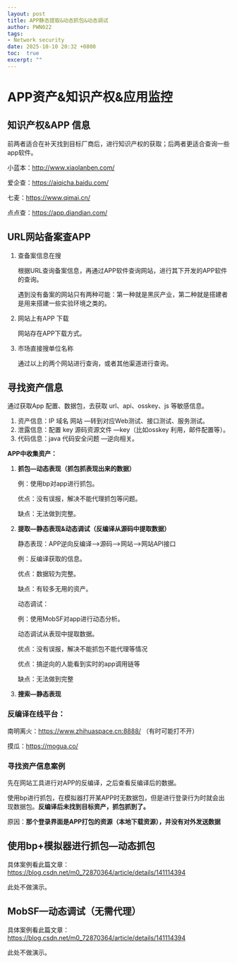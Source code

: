 ```yaml
---
layout: post
title: APP静态提取&动态抓包&动态调试
author: PWN022
tags:
- Network security
date: 2025-10-10 20:32 +0800
toc:  true
excerpt: ""
---
```


# APP资产&知识产权&应用监控

## 知识产权&APP 信息

前两者适合在补天找到目标厂商后，进行知识产权的获取；后两者更适合查询一些app软件。

小蓝本：http://www.xiaolanben.com/

爱企查：https://aiqicha.baidu.com/ 

七麦：https://www.qimai.cn/

点点查：https://app.diandian.com/

## URL网站备案查APP

1. 查备案信息在搜

   根据URL查询备案信息，再通过APP软件查询网站，进行其下开发的APP软件的查询。

   遇到没有备案的网站只有两种可能：第一种就是黑灰产业，第二种就是搭建者是用来搭建一些实验环境之类的。

2. 网站上有APP 下载

   网站存在APP下载方式。

3. 市场直接搜单位名称

   通过以上的两个网站进行查询，或者其他渠道进行查询。

## 寻找资产信息

通过获取App 配置、数据包，去获取 url、api、osskey、js 等敏感信息。

1. 资产信息：IP 域名 网站 —转到对应Web测试、接口测试、服务测试。
2. 泄露信息：配置 key 源码资源文件 —key（比如osskey 利用，邮件配置等）。
3. 代码信息：java 代码安全问题 —逆向相关。

**APP中收集资产：**

1. **抓包—动态表现（抓包抓表现出来的数据）**

   例：使用bp对app进行抓包。

   优点：没有误报，解决不能代理抓包等问题。

   缺点：无法做到完整。

2. **提取—静态表现&动态调试（反编译从源码中提取数据）**

   静态表现：APP逆向反编译—>源码—>网站—>网站API接口

   例：反编译获取的信息。

   优点：数据较为完整。

   缺点：有较多无用的资产。

   动态调试：

   例：使用MobSF对app进行动态分析。

   动态调试从表现中提取数据。

   优点：没有误报，解决不能抓包不能代理等情况

   优点：搞逆向的人能看到实时的app调用链等

   缺点：无法做到完整

3. **搜索—静态表现**

### 反编译在线平台：

南明离火：https://www.zhihuaspace.cn:8888/ （有时可能打不开）

摸瓜：https://mogua.co/

### 寻找资产信息案例

先在网站工具进行对APP的反编译，之后查看反编译后的数据。

使用bp进行抓包，在模拟器打开某APP时无数据包，但是进行登录行为时就会出现数据包。**反编译后未找到目标资产，抓包抓到了。**

原因：**那个登录界面是APP打包的资源（本地下载资源），并没有对外发送数据**

## 使用bp+模拟器进行抓包—动态抓包

具体案例看此篇文章：https://blog.csdn.net/m0_72870364/article/details/141114394

此处不做演示。

## MobSF—动态调试（无需代理）

具体案例看此篇文章：https://blog.csdn.net/m0_72870364/article/details/141114394

此处不做演示。

